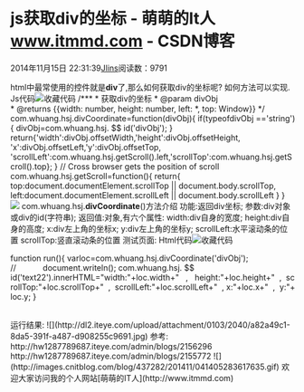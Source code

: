 
# js获取div的坐标 - 萌萌的It人 www.itmmd.com - CSDN博客


2014年11月15日 22:31:39[Jlins](https://me.csdn.net/dyllove98)阅读数：9791


html中最常使用的控件就是**div**了,那么如何获取div的坐标呢?
如何方法可以实现.
Js代码![收藏代码](http://hw1287789687.iteye.com/images/icon_star.png)
/***
* 获取div的坐标
* @param divObj
* @returns {{width: number, height: number, left: *, top: Window}}
*/
com.whuang.hsj.divCoordinate=function(divObj){
if(typeofdivObj =='string'){
divObj=com.whuang.hsj.
$$
id('divObj');
}
return{'width':divObj.offsetWidth,'height':divObj.offsetHeight,
'x':divObj.offsetLeft,'y':divObj.offsetTop,
'scrollLeft':com.whuang.hsj.getScroll().left,'scrollTop':com.whuang.hsj.getScroll().top};
}
// Cross browser gets the position of scroll
com.whuang.hsj.getScroll=function(){
return{
top:document.documentElement.scrollTop || document.body.scrollTop,
left:document.documentElement.scrollLeft || document.body.scrollLeft
}
}
![](http://dl2.iteye.com/upload/attachment/0103/2036/16f46b8e-0414-39b0-84a2-53d133ba5a83.jpg)
com.whuang.hsj.**divCoordinate**()方法介绍
功能:返回div坐标;
参数:div对象或div的id(字符串);
返回值:对象,有六个属性:
width:div自身的宽度;
height:div自身的高度;
x:div左上角的坐标x;
y:div左上角的坐标y;
scrollLeft:水平滚动条的位置
scrollTop:竖直滚动条的位置
测试页面:
Html代码![收藏代码](http://hw1287789687.iteye.com/images/icon_star.png)
<html>
<headlang="en">
<metacharset="UTF-8">
<title></title>
<scripttype="text/javascript"src="js/jquery-1.10.1.js"></script>
<scripttype="text/javascript"src="js/common_util.js"></script>
<scripttype="text/javascript">

function run(){
varloc=com.whuang.hsj.divCoordinate('divObj');
//            document.writeln();
com.whuang.hsj.
$$
id('text22').innerHTML="width:"+loc.width+" &nbsp; , &nbsp; height:"+loc.height+" &nbsp;, &nbsp;scrollTop:"+loc.scrollTop+" &nbsp;, &nbsp;scrollLeft:"+loc.scrollLeft+" &nbsp;,&nbsp;x:"+loc.x+" &nbsp;,&nbsp; y:"+loc.y;
}
</script>
</head>
<body>
<divstyle="width: 599px;height: 499px;background-color: mediumvioletred;"id="divObj">
</div>
<br>
<inputtype="button"value="run"onclick="run();">
<divid="text22"style="width: 400px;">
</div>
</body>
</html>
运行结果:
![](http://dl2.iteye.com/upload/attachment/0103/2040/a82a49c1-8da5-391f-a487-d908255c9691.jpg)
参考:
http://hw1287789687.iteye.com/admin/blogs/2156296
http://hw1287789687.iteye.com/admin/blogs/2155772
![](http://images.cnitblog.com/blog/437282/201411/041405283617635.gif)
欢迎大家访问我的个人网站[萌萌的IT人](http://www.itmmd.com)

